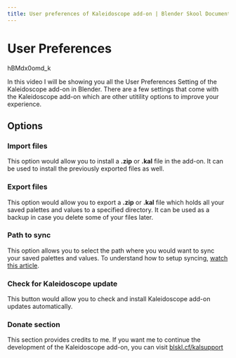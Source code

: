 ```yaml
---
title: User preferences of Kaleidoscope add-on | Blender Skool Documentation
---
```


# User Preferences

<youtube>
	hBMdx0omd_k
</youtube>

In this video I will be showing you all the User Preferences Setting of the Kaleidoscope add-on in Blender. There are a few settings that come with the Kaleidoscope add-on which are other utitility options to improve your experience.


## Options

### Import files
This option would allow you to install a **.zip** or **.kal** file in the add-on. It can be used to install the previously exported files as well.

### Export files
This option would allow you to export a **.zip** or **.kal** file which holds all your saved palettes and values to a specified directory. It can be used as a backup in case you delete some of your files later.

### Path to sync
This option allows you to select the path where you would want to sync your saved palettes and values. To understand how to setup syncing, [watch this article](/kaleidoscope/setup-syncing.html).

### Check for Kaleidoscope update
This button would allow you to check and install Kaleidoscope add-on updates automatically.

### Donate section
This section provides credits to me. If you want me to continue the development of the Kaleidoscope add-on, you can visit [blskl.cf/kalsupport](http://blskl.cf/kalsupport)